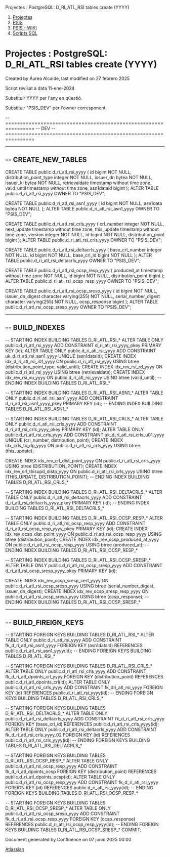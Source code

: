 Projectes : PostgreSQL: D\_RI\_ATL\_RSI tables create (YYYY)  

1.  [Projectes](index.md)
2.  [PSIS](PSIS_24215797.md)
3.  [PSIS - WIKI](PSIS---WIKI_24215598.md)
4.  [Scripts SQL](Scripts-SQL_24215612.md)

Projectes : PostgreSQL: D\_RI\_ATL\_RSI tables create (YYYY)
============================================================

Created by Áurea Alcaide, last modified on 27 febrero 2025

  

Script revisat a data 11-ene-2024 

Substituir YYYY per l'any en qüestió.

Substituir "PSIS\_DEV" per l'owner corresponent.

  

\--================================================================
-- DEV
--================================================================

----------------------------------------------------------------
-- CREATE\_NEW\_TABLES
----------------------------------------------------------------

CREATE TABLE public.d\_ri\_atl\_rsi\_yyyy (
    id bigint NOT NULL,
    distribution\_point\_type integer NOT NULL,
    issuer\_dn bytea NOT NULL,
    issuer\_ki bytea NOT NULL,
    retrievaldate timestamp without time zone,
    valid\_until timestamp without time zone,
    asn1dataid bigint
);
ALTER TABLE public.d\_ri\_atl\_rsi\_yyyy OWNER TO "PSIS\_DEV";

CREATE TABLE public.d\_ri\_atl\_rsi\_asn1\_yyyy (
    id bigint NOT NULL,
    asn1data bytea NOT NULL
);
ALTER TABLE public.d\_ri\_atl\_rsi\_asn1\_yyyy OWNER TO "PSIS\_DEV";

CREATE TABLE public.d\_ri\_atl\_rsi\_crls\_yyyy (
    crl\_number integer NOT NULL,
    next\_update timestamp without time zone,
    this\_update timestamp without time zone,
    version integer NOT NULL,
    id bigint NOT NULL,
    distribution\_point bigint
);
ALTER TABLE public.d\_ri\_atl\_rsi\_crls\_yyyy OWNER TO "PSIS\_DEV";

CREATE TABLE public.d\_ri\_atl\_rsi\_deltacrls\_yyyy (
    base\_crl\_number integer NOT NULL,
    id bigint NOT NULL,
    base\_crl\_id bigint NOT NULL
);
ALTER TABLE public.d\_ri\_atl\_rsi\_deltacrls\_yyyy OWNER TO "PSIS\_DEV";

CREATE TABLE public.d\_ri\_atl\_rsi\_ocsp\_resp\_yyyy (
    produced\_at timestamp without time zone NOT NULL,
    id bigint NOT NULL,
    distribution\_point bigint
);
ALTER TABLE public.d\_ri\_atl\_rsi\_ocsp\_resp\_yyyy OWNER TO "PSIS\_DEV";

CREATE TABLE public.d\_ri\_atl\_rsi\_ocsp\_sresp\_yyyy (
    id bigint NOT NULL,
    issuer\_dn\_digest character varying(255) NOT NULL,
    serial\_number\_digest character varying(255) NOT NULL,
    ocsp\_response bigint
);
ALTER TABLE public.d\_ri\_atl\_rsi\_ocsp\_sresp\_yyyy OWNER TO "PSIS\_DEV";


----------------------------------------------------------------
-- BUILD\_INDEXES
----------------------------------------------------------------

-- STARTING INDEX BUILDING TABLES D\_RI\_ATL\_RSI\_\*
ALTER TABLE ONLY public.d\_ri\_atl\_rsi\_yyyy ADD CONSTRAINT d\_ri\_atl\_rsi\_yyyy\_pkey PRIMARY KEY (id);
ALTER TABLE ONLY public.d\_ri\_atl\_rsi\_yyyy ADD CONSTRAINT uk\_d\_ri\_atl\_rsi\_asn1\_yyyy UNIQUE (asn1dataid);
CREATE INDEX idx\_d\_ri\_atl\_rsi\_i01\_yyyy ON public.d\_ri\_atl\_rsi\_yyyy USING btree (distribution\_point\_type, valid\_until);
CREATE INDEX idx\_rev\_rsi\_rd\_yyyy ON public.d\_ri\_atl\_rsi\_yyyy USING btree (retrievaldate);
CREATE INDEX idx\_rev\_rsi\_vu\_yyyy ON public.d\_ri\_atl\_rsi\_yyyy USING btree (valid\_until);
-- ENDING INDEX BUILDING TABLES D\_RI\_ATL\_RSI\_\*

-- STARTING INDEX BUILDING TABLES D\_RI\_ATL\_RSI\_ASN1\_\*
ALTER TABLE ONLY public.d\_ri\_atl\_rsi\_asn1\_yyyy ADD CONSTRAINT d\_ri\_atl\_rsi\_asn1\_yyyy\_pkey PRIMARY KEY (id);
-- ENDING INDEX BUILDING TABLES D\_RI\_ATL\_RSI\_ASN1\_\*

-- STARTING INDEX BUILDING TABLES D\_RI\_ATL\_RSI\_CRLS\_\*
ALTER TABLE ONLY public.d\_ri\_atl\_rsi\_crls\_yyyy ADD CONSTRAINT d\_ri\_atl\_rsi\_crls\_yyyy\_pkey PRIMARY KEY (id);
ALTER TABLE ONLY public.d\_ri\_atl\_rsi\_crls\_yyyy ADD CONSTRAINT uk\_d\_ri\_atl\_rsi\_crls\_u01\_yyyy UNIQUE (crl\_number, distribution\_point);
CREATE INDEX idx\_crls\_tu\_dp\_yyyy ON public.d\_ri\_atl\_rsi\_crls\_yyyy USING btree (this\_update);

CREATE INDEX idx\_rev\_crl\_dist\_point\_yyyy ON public.d\_ri\_atl\_rsi\_crls\_yyyy USING btree (DISTRIBUTION\_POINT);
CREATE INDEX idx\_rev\_crl\_thisupd\_distp\_yyyy ON public.d\_ri\_atl\_rsi\_crls\_yyyy USING btree (THIS\_UPDATE, DISTRIBUTION\_POINT);
-- ENDING INDEX BUILDING TABLES D\_RI\_ATL\_RSI\_CRLS\_\*

-- STARTING INDEX BUILDING TABLES D\_RI\_ATL\_RSI\_DELTACRLS\_\*
ALTER TABLE ONLY public.d\_ri\_atl\_rsi\_deltacrls\_yyyy ADD CONSTRAINT d\_ri\_atl\_rsi\_deltacrls\_yyyy\_pkey PRIMARY KEY (id);
-- ENDING INDEX BUILDING TABLES D\_RI\_ATL\_RSI\_DELTACRLS\_\*

-- STARTING INDEX BUILDING TABLES D\_RI\_ATL\_RSI\_OCSP\_RESP\_\*
ALTER TABLE ONLY public.d\_ri\_atl\_rsi\_ocsp\_resp\_yyyy ADD CONSTRAINT d\_ri\_atl\_rsi\_ocsp\_resp\_yyyy\_pkey PRIMARY KEY (id);
CREATE INDEX idx\_rev\_ocsp\_dist\_point\_yyyy ON public.d\_ri\_atl\_rsi\_ocsp\_resp\_yyyy USING btree (distribution\_point);
CREATE INDEX idx\_rev\_ocsp\_produced\_at\_yyyy ON public.d\_ri\_atl\_rsi\_ocsp\_resp\_yyyy USING btree (produced\_at);
-- ENDING INDEX BUILDING TABLES D\_RI\_ATL\_RSI\_OCSP\_RESP\_\*

-- STARTING INDEX BUILDING TABLES D\_RI\_ATL\_RSI\_OCSP\_SRESP\_\*
ALTER TABLE ONLY public.d\_ri\_atl\_rsi\_ocsp\_sresp\_yyyy
    ADD CONSTRAINT d\_ri\_atl\_rsi\_ocsp\_sresp\_yyyy\_pkey PRIMARY KEY (id);

CREATE INDEX idx\_rev\_ocsp\_sresp\_cert\_yyyy ON public.d\_ri\_atl\_rsi\_ocsp\_sresp\_yyyy USING btree (serial\_number\_digest, issuer\_dn\_digest);
CREATE INDEX idx\_rev\_ocsp\_sresp\_resp\_yyyy ON public.d\_ri\_atl\_rsi\_ocsp\_sresp\_yyyy USING btree (ocsp\_response);
-- ENDING INDEX BUILDING TABLES D\_RI\_ATL\_RSI\_OCSP\_SRESP\_\*


----------------------------------------------------------------
-- BUILD\_FIREIGN\_KEYS
----------------------------------------------------------------

-- STARTING FOREIGN KEYS BUILDING TABLES D\_RI\_ATL\_RSI\_\*
ALTER TABLE ONLY public.d\_ri\_atl\_rsi\_yyyy
    ADD CONSTRAINT fk\_d\_ri\_atl\_rsi\_asn1\_yyyy FOREIGN KEY (asn1dataid) REFERENCES public.d\_ri\_atl\_rsi\_asn1\_yyyy(id);
-- ENDING FOREIGN KEYS BUILDING TABLES D\_RI\_ATL\_RSI\_\*

-- STARTING FOREIGN KEYS BUILDING TABLES D\_RI\_ATL\_RSI\_CRLS\_\*
ALTER TABLE ONLY public.d\_ri\_atl\_rsi\_crls\_yyyy ADD CONSTRAINT fk\_d\_ri\_atl\_dpoints\_crl\_yyyy FOREIGN KEY (distribution\_point) REFERENCES public.d\_ri\_atl\_dpoints\_crl(id);
ALTER TABLE ONLY public.d\_ri\_atl\_rsi\_crls\_yyyy ADD CONSTRAINT fk\_dri\_atl\_rsi\_yyyy FOREIGN KEY (id) REFERENCES public.d\_ri\_atl\_rsi\_yyyy(id);
-- ENDING FOREIGN KEYS BUILDING TABLES D\_RI\_ATL\_RSI\_CRLS\_\*

-- STARTING FOREIGN KEYS BUILDING TABLES D\_RI\_ATL\_RSI\_DELTACRLS\_\*
ALTER TABLE ONLY public.d\_ri\_atl\_rsi\_deltacrls\_yyyy
    ADD CONSTRAINT fk\_d\_ri\_atl\_rsi\_crls\_yyyy FOREIGN KEY (base\_crl\_id) REFERENCES public.d\_ri\_atl\_rsi\_crls\_yyyy(id);
ALTER TABLE ONLY public.d\_ri\_atl\_rsi\_deltacrls\_yyyy
    ADD CONSTRAINT fk\_d\_ri\_atl\_rsi\_crls\_yyyy\_02 FOREIGN KEY (id) REFERENCES public.d\_ri\_atl\_rsi\_crls\_yyyy(id);
-- ENDING FOREIGN KEYS BUILDING TABLES D\_RI\_ATL\_RSI\_DELTACRLS\_\*

-- STARTING FOREIGN KEYS BUILDING TABLES D\_RI\_ATL\_RSI\_OCSP\_RESP\_\*
ALTER TABLE ONLY public.d\_ri\_atl\_rsi\_ocsp\_resp\_yyyy ADD CONSTRAINT fk\_d\_ri\_atl\_dpoints\_ocsp FOREIGN KEY (distribution\_point) REFERENCES public.d\_ri\_atl\_dpoints\_ocsp(id);
ALTER TABLE ONLY public.d\_ri\_atl\_rsi\_ocsp\_resp\_yyyy ADD CONSTRAINT fk\_d\_ri\_atl\_rsi\_yyyy FOREIGN KEY (id) REFERENCES public.d\_ri\_atl\_rsi\_yyyy(id);
-- ENDING FOREIGN KEYS BUILDING TABLES D\_RI\_ATL\_RSI\_OCSP\_RESP\_\*

-- STARTING FOREIGN KEYS BUILDING TABLES D\_RI\_ATL\_RSI\_OCSP\_SRESP\_\*
ALTER TABLE ONLY public.d\_ri\_atl\_rsi\_ocsp\_sresp\_yyyy ADD CONSTRAINT fk\_d\_ri\_atl\_rsi\_ocsp\_resp\_yyyy FOREIGN KEY (ocsp\_response) REFERENCES public.d\_ri\_atl\_rsi\_ocsp\_resp\_yyyy(id);
-- ENDING FOREIGN KEYS BUILDING TABLES D\_RI\_ATL\_RSI\_OCSP\_SRESP\_\*
COMMIT;

Document generated by Confluence on 07 junio 2025 00:00

[Atlassian](http://www.atlassian.com/)